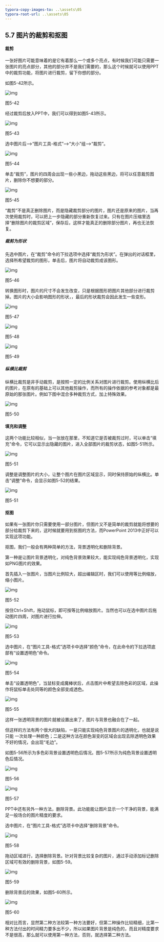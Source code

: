 ```yaml
---
typora-copy-images-to: ..\assets\05
typora-root-url: ..\assets\05
---
```


## **5.7**  **图片的裁剪和抠图**

#### **裁剪**

一张好图片可能意味着的是它有着那么一个或多个亮点，有时候我们可能只需要一张图片的亮点部分，其他的部分并不是我们需要的，那么这个时候就可以使用PPT中的裁剪功能，将图片进行裁剪，留下你想的部分。

如图5-42所示。

![img](/assets/05/image048.jpg)

图5-42

经过裁剪后放入PPT中，我们可以得到如图5-43所示。

![img](/assets/05/image049.jpg)

图5-43

选中图片后——>“图片工具-格式”——>“大小”组——>“裁剪”。

![img](/assets/05/image050.png)

图5-44

单击“裁剪”，图片的四周会出现一些小黑边，拖动这些黑边，将可以任意裁剪图片，删除你不想要的部分。

![img](/assets/05/image051.jpg)

图5-45

“裁剪”不是真正删除图片，而是隐藏裁剪部分的图片，图片还是原来的图片，当再次使用裁剪时，可以把上一步隐藏的部分重新恢复过来。只有在图片压缩里选择“删除图片的裁剪区域”，保存后，这样才能真正的删除部分图片，再也无法恢复。

##### **裁剪为形状**

先选中图片，在“裁剪”命令的下拉选项中选择“裁剪为形状”。在弹出的对话框里，选择所希望裁剪的图形，单击后，图片将自动裁剪成该图形。

![img](/assets/05/image052.jpg)

图5-46

转换图形时，图片的尺寸不会发生改变，只是根据图形把图片其他部分进行裁剪掉。图片的大小会影响图形的形状，，最后的形状裁剪会因此发生一些变形。

![img](/assets/05/image053.jpg)

图5-47

![img](/assets/05/image054.jpg)

图5-48

![img](/assets/05/image055.jpg)

图5-49

##### **纵横比裁剪**

纵横比裁剪是非手动裁剪，是按照一定的比例关系对图片进行裁剪。使用纵横比后的图片，在原有的基础上可以其他裁剪操作，而所有的操作依据的参考对象都是最原始的那张图片。例如下图中混合多种裁剪方式，加上特殊效果。

![img](/assets/05/image056.png)

图5-50

#### **填充和调整**

这两个功能比较相似，当一张放在那里，不知道它是否被裁剪过时，可以单击“填充”命令，它可以显示出隐藏的图片，进入全部图片的裁剪状态，如图5-51所示。

![img](/assets/05/image057.jpg)

图5-51

调整是调整图片的大小，让整个图片在图片区域显示，同时保持原始的纵横比。单击“调整”命令，会显示如图5-52的结果。

![img](/assets/05/image058.jpg)

图5-51

#### **抠图**

如果有一张图片你只需要使用一部分图片，但图片又不是简单的裁剪就能将想要的部分给裁剪下来的，这时候就要用到抠图的方法，而PowerPoint 2013中正好可以实现这项功能。

抠图，我们一般会有两种简单的方法，背景透明化和删除背景。

第一种是让图片背景透明化，对纯色背景效果较大，能实现纯色背景透明化，实现如PNG图片的效果。

首先插入一张图片，当图片比例较大，超出编辑区时，我们可以使用等比例缩放，缩小图片。

![img](/assets/05/image059.jpg)

图5-52

按住Ctrl+Shift，拖动鼠标，即可按等比例缩放图片。当然也可以在选中图片后拖动图片四周，对图片进行拉伸。

![img](/assets/05/image060.jpg)

图5-53

选中图片，在“图片工具-格式”选项卡中选择“颜色”命令，在此命令的下拉选项底部有“设置透明色”命令。

![img](/assets/05/image061.png)

图5-54

单击“设置透明色”，当鼠标变成魔棒状后，点击图片中希望去除色彩的区域，此操作将鼠标单击处同等的颜色全部变成透色。

![img](/assets/05/image062.jpg)

图5-55

这样一张透明背景的图片就被设置出来了，图片与背景也融合在了一起。

但这样的方法有两个很大的缺陷，一是只能实现纯色背景图片的透明化，也就是说只能 一次处理一种颜色；二是这种方法在颜色渐变的区域会出现去除透明色效果不好的情况，会出现“毛边”。

如图5-56所示为多色彩背景设置透明色后情况。图5-57所示为纯色背景设置透明色后情况。

![img](/assets/05/image063.jpg)

图5-56

![img](/assets/05/image064.jpg)

图5-57

PPT中还有另外一种方法，删除背景。此功能能让图片显示一个干净的背景，能满足一般场合的图片精度的要求。

选中图片，在“图片工具-格式”选项卡中选择“删除背景”命令。

![img](/assets/05/image065.jpg)

图5-58

拖动区域进行，选择删除背景。针对背景比较复杂的图片，通过手动添加标记删除区域可有效的删除背景，如图5-59。

![img](/assets/05/image066.jpg)

图5-59

删除背景后的效果，如图5-60所示。

![img](/assets/05/image067.jpg)

图5-60

相对比而言，显然第二种方法较第一种方法要好，但第二种操作比较精细，比第一种方法付出的时间精力要多出不少，所以如果图片背景是纯色的，而且对精度要求不是很高，那么就可以使用第一种方法，否则，就选择第二种方法。



